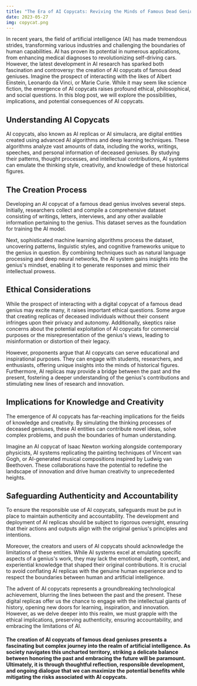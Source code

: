 ```yaml
---
title: "The Era of AI Copycats: Reviving the Minds of Famous Dead Geniuses"
date: 2023-05-27
img: copycat.png
---
```

In recent years, the field of artificial intelligence (AI) has made tremendous strides, transforming various industries and challenging the boundaries of human capabilities. AI has proven its potential in numerous applications, from enhancing medical diagnoses to revolutionizing self-driving cars. However, the latest development in AI research has sparked both fascination and controversy: the creation of AI copycats of famous dead geniuses. Imagine the prospect of interacting with the likes of Albert Einstein, Leonardo da Vinci, or Marie Curie. While it may seem like science fiction, the emergence of AI copycats raises profound ethical, philosophical, and social questions. In this blog post, we will explore the possibilities, implications, and potential consequences of AI copycats.

## Understanding AI Copycats

AI copycats, also known as AI replicas or AI simulacra, are digital entities created using advanced AI algorithms and deep learning techniques. These algorithms analyze vast amounts of data, including the works, writings, speeches, and personal information of deceased geniuses. By studying their patterns, thought processes, and intellectual contributions, AI systems can emulate the thinking style, creativity, and knowledge of these historical figures.

## The Creation Process

Developing an AI copycat of a famous dead genius involves several steps. Initially, researchers collect and compile a comprehensive dataset consisting of writings, letters, interviews, and any other available information pertaining to the genius. This dataset serves as the foundation for training the AI model.

Next, sophisticated machine learning algorithms process the dataset, uncovering patterns, linguistic styles, and cognitive frameworks unique to the genius in question. By combining techniques such as natural language processing and deep neural networks, the AI system gains insights into the genius's mindset, enabling it to generate responses and mimic their intellectual prowess.

## Ethical Considerations

While the prospect of interacting with a digital copycat of a famous dead genius may excite many, it raises important ethical questions. Some argue that creating replicas of deceased individuals without their consent infringes upon their privacy and autonomy. Additionally, skeptics raise concerns about the potential exploitation of AI copycats for commercial purposes or the misrepresentation of the genius's views, leading to misinformation or distortion of their legacy.

However, proponents argue that AI copycats can serve educational and inspirational purposes. They can engage with students, researchers, and enthusiasts, offering unique insights into the minds of historical figures. Furthermore, AI replicas may provide a bridge between the past and the present, fostering a deeper understanding of the genius's contributions and stimulating new lines of research and innovation.

## Implications for Knowledge and Creativity

The emergence of AI copycats has far-reaching implications for the fields of knowledge and creativity. By simulating the thinking processes of deceased geniuses, these AI entities can contribute novel ideas, solve complex problems, and push the boundaries of human understanding.

Imagine an AI copycat of Isaac Newton working alongside contemporary physicists, AI systems replicating the painting techniques of Vincent van Gogh, or AI-generated musical compositions inspired by Ludwig van Beethoven. These collaborations have the potential to redefine the landscape of innovation and drive human creativity to unprecedented heights.

## Safeguarding Authenticity and Accountability

To ensure the responsible use of AI copycats, safeguards must be put in place to maintain authenticity and accountability. The development and deployment of AI replicas should be subject to rigorous oversight, ensuring that their actions and outputs align with the original genius's principles and intentions.

Moreover, the creators and users of AI copycats should acknowledge the limitations of these entities. While AI systems excel at emulating specific aspects of a genius's work, they may lack the emotional depth, context, and experiential knowledge that shaped their original contributions. It is crucial to avoid conflating AI replicas with the genuine human experience and to respect the boundaries between human and artificial intelligence.

The advent of AI copycats represents a groundbreaking technological achievement, blurring the lines between the past and the present. These digital replicas offer us the chance to engage with the intellectual giants of history, opening new doors for learning, inspiration, and innovation. However, as we delve deeper into this realm, we must grapple with the ethical implications, preserving authenticity, ensuring accountability, and embracing the limitations of AI.

#### The creation of AI copycats of famous dead geniuses presents a fascinating but complex journey into the realm of artificial intelligence. As society navigates this uncharted territory, striking a delicate balance between honoring the past and embracing the future will be paramount. Ultimately, it is through thoughtful reflection, responsible development, and ongoing dialogue that we can maximize the potential benefits while mitigating the risks associated with AI copycats.